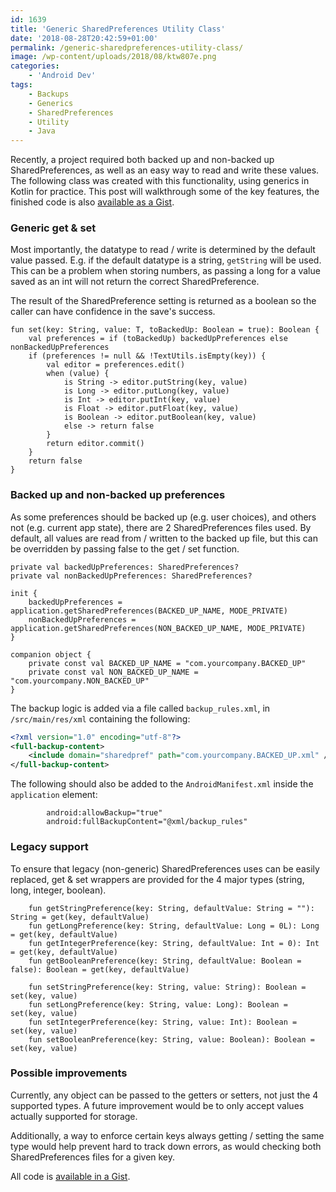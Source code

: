 ```yaml
---
id: 1639
title: 'Generic SharedPreferences Utility Class'
date: '2018-08-28T20:42:59+01:00'
permalink: /generic-sharedpreferences-utility-class/
image: /wp-content/uploads/2018/08/ktw807e.png
categories:
    - 'Android Dev'
tags:
    - Backups
    - Generics
    - SharedPreferences
    - Utility
    - Java
---
```


Recently, a project required both backed up and non-backed up SharedPreferences, as well as an easy way to read and write these values. The following class was created with this functionality, using generics in Kotlin for practice. This post will walkthrough some of the key features, the finished code is also [available as a Gist](https://gist.github.com/JakeSteam/2e32518fd026adf5252d8ff18787c97e).

### Generic get &amp; set

Most importantly, the datatype to read / write is determined by the default value passed. E.g. if the default datatype is a string, `getString` will be used. This can be a problem when storing numbers, as passing a long for a value saved as an int will not return the correct SharedPreference.

The result of the SharedPreference setting is returned as a boolean so the caller can have confidence in the save's success.

```
fun set(key: String, value: T, toBackedUp: Boolean = true): Boolean {
    val preferences = if (toBackedUp) backedUpPreferences else nonBackedUpPreferences
    if (preferences != null && !TextUtils.isEmpty(key)) {
        val editor = preferences.edit()
        when (value) {
            is String -> editor.putString(key, value)
            is Long -> editor.putLong(key, value)
            is Int -> editor.putInt(key, value)
            is Float -> editor.putFloat(key, value)
            is Boolean -> editor.putBoolean(key, value)
            else -> return false
        }
        return editor.commit()
    }
    return false
}
```

### Backed up and non-backed up preferences

As some preferences should be backed up (e.g. user choices), and others not (e.g. current app state), there are 2 SharedPreferences files used. By default, all values are read from / written to the backed up file, but this can be overridden by passing false to the get / set function.

```
private val backedUpPreferences: SharedPreferences?
private val nonBackedUpPreferences: SharedPreferences?

init {
    backedUpPreferences = application.getSharedPreferences(BACKED_UP_NAME, MODE_PRIVATE)
    nonBackedUpPreferences = application.getSharedPreferences(NON_BACKED_UP_NAME, MODE_PRIVATE)
}

companion object {
    private const val BACKED_UP_NAME = "com.yourcompany.BACKED_UP"
    private const val NON_BACKED_UP_NAME = "com.yourcompany.NON_BACKED_UP"
}
```

The backup logic is added via a file called `backup_rules.xml`, in `/src/main/res/xml` containing the following:

```xml
<?xml version="1.0" encoding="utf-8"?>
<full-backup-content>
    <include domain="sharedpref" path="com.yourcompany.BACKED_UP.xml" />
</full-backup-content>
```

The following should also be added to the `AndroidManifest.xml` inside the `application` element:

```
        android:allowBackup="true"
        android:fullBackupContent="@xml/backup_rules"
```

### Legacy support

To ensure that legacy (non-generic) SharedPreferences uses can be easily replaced, get &amp; set wrappers are provided for the 4 major types (string, long, integer, boolean).

```
    fun getStringPreference(key: String, defaultValue: String = ""): String = get(key, defaultValue)
    fun getLongPreference(key: String, defaultValue: Long = 0L): Long = get(key, defaultValue)
    fun getIntegerPreference(key: String, defaultValue: Int = 0): Int = get(key, defaultValue)
    fun getBooleanPreference(key: String, defaultValue: Boolean = false): Boolean = get(key, defaultValue)

    fun setStringPreference(key: String, value: String): Boolean = set(key, value)
    fun setLongPreference(key: String, value: Long): Boolean = set(key, value)
    fun setIntegerPreference(key: String, value: Int): Boolean = set(key, value)
    fun setBooleanPreference(key: String, value: Boolean): Boolean = set(key, value)
```

### Possible improvements

Currently, any object can be passed to the getters or setters, not just the 4 supported types. A future improvement would be to only accept values actually supported for storage.

Additionally, a way to enforce certain keys always getting / setting the same type would help prevent hard to track down errors, as would checking both SharedPreferences files for a given key.

All code is [available in a Gist](https://gist.github.com/JakeSteam/2e32518fd026adf5252d8ff18787c97e).